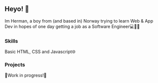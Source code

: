 ## Heyo! 👋

Im Herman, a boy from (and based in) Norway trying to learn Web & App Dev in hopes of one day getting a job as a Software Engineer💻🐱‍💻

### Skills

Basic HTML, CSS and Javascript🌐

### Projects

🚧Work in progress!🚧
